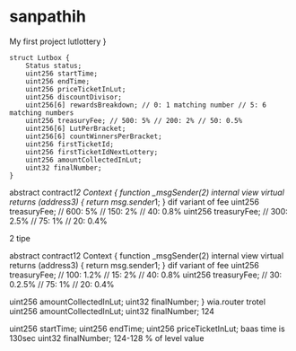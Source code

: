 # sanpathih
My first project
lutlottery
   }

    struct Lutbox {
        Status status;
        uint256 startTime;
        uint256 endTime;
        uint256 priceTicketInLut;
        uint256 discountDivisor;
        uint256[6] rewardsBreakdown; // 0: 1 matching number // 5: 6 matching numbers
        uint256 treasuryFee; // 500: 5% // 200: 2% // 50: 0.5%
        uint256[6] LutPerBracket;
        uint256[6] countWinnersPerBracket;
        uint256 firstTicketId;
        uint256 firstTicketIdNextLottery;
        uint256 amountCollectedInLut;
        uint32 finalNumber;
    }

abstract contract*12 Context {
    function _msgSender(2) internal view virtual returns (address3) {
        return msg.sender*1;
    }
dif variant of fee
uint256 treasuryFee; // 600: 5% // 150: 2% // 40: 0.8%
uint256 treasuryFee; // 300: 2.5% // 75: 1% // 20: 0.4%

2 tipe 

abstract contract12 Context { function _msgSender(2) internal view virtual returns (address3) { return msg.sender1; } dif variant of fee uint256 treasuryFee; // 100: 1.2% // 15: 2% // 40: 0.8% uint256 treasuryFee; // 30: 0.2.5% // 75: 1% // 20: 0.4%

uint256 amountCollectedInLut;
    uint32 finalNumber;
} wia.router trotel
uint256 amountCollectedInLut;
    uint32 finalNumber; 124


 uint256 startTime;
        uint256 endTime;
        uint256 priceTicketInLut; baas time is 130sec
 uint32 finalNumber; 124-128 % of level value
